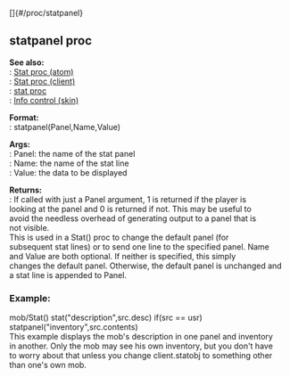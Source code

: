 []{#/proc/statpanel}    
## statpanel proc    
**See also:**    
:   [Stat proc (atom)](/ref/atom/proc/Stat)    
:   [Stat proc (client)](/ref/client/proc/Stat)    
:   [stat proc](/ref/proc/stat)    
:   [Info control (skin)](/ref/%7Bskin%7D/control/info)    
<!-- -->    
**Format:**    
:   statpanel(Panel,Name,Value)    
<!-- -->    
**Args:**    
:   Panel: the name of the stat panel    
:   Name: the name of the stat line    
:   Value: the data to be displayed    
<!-- -->    
**Returns:**    
:   If called with just a Panel argument, 1 is returned if the player is    
    looking at the panel and 0 is returned if not. This may be useful to    
    avoid the needless overhead of generating output to a panel that is    
    not visible.    
This is used in a Stat() proc to change the default panel (for    
subsequent stat lines) or to send one line to the specified panel. Name    
and Value are both optional. If neither is specified, this simply    
changes the default panel. Otherwise, the default panel is unchanged and    
a stat line is appended to Panel.    
### Example:    
mob/Stat() stat(\"description\",src.desc) if(src == usr)    
statpanel(\"inventory\",src.contents)    
This example displays the mob\'s description in one panel and inventory    
in another. Only the mob may see his own inventory, but you don\'t have    
to worry about that unless you change client.statobj to something other    
than one\'s own mob.  